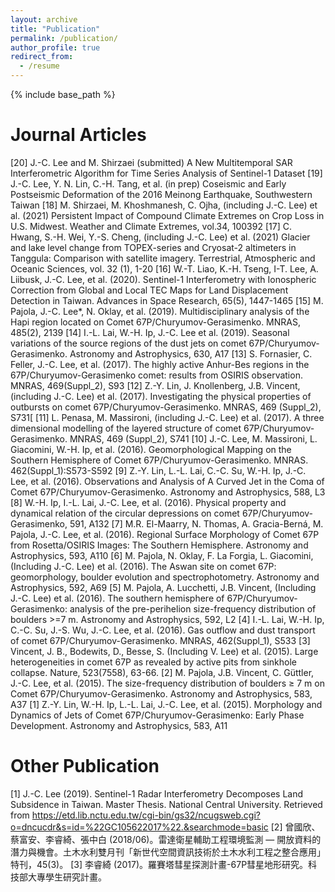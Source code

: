 ```yaml
---
layout: archive
title: "Publication"
permalink: /publication/
author_profile: true
redirect_from:
  - /resume
---
```


{% include base_path %}

Journal Articles
======

[20] J.-C. Lee and M. Shirzaei (submitted) A New Multitemporal SAR Interferometric Algorithm for Time Series Analysis of Sentinel-1 Dataset
[19] J.-C. Lee, Y. N. Lin, C.-H. Tang, et al. (in prep) Coseismic and Early Postseismic Deformation of the 2016 Meinong Earthquake, Southwestern Taiwan
[18] M. Shirzaei, M. Khoshmanesh, C. Ojha, (including J.-C. Lee) et al. (2021) Persistent Impact of Compound Climate Extremes on Crop Loss in U.S. Midwest. Weather and Climate Extremes, vol.34, 100392
[17] C. Hwang, S.-H. Wei, Y.-S. Cheng, (including J.-C. Lee) et al. (2021) Glacier and lake level change from TOPEX-series and Cryosat-2 altimeters in Tanggula: Comparison with satellite imagery. Terrestrial, Atmospheric and Oceanic Sciences, vol. 32 (1), 1-20
[16] W.-T. Liao, K.-H. Tseng, I-T. Lee, A. Liibusk, J.-C. Lee, et al. (2020). Sentinel-1 Interferometry with Ionospheric Correction from Global and Local TEC Maps for Land Displacement Detection in Taiwan. Advances in Space Research, 65(5), 1447-1465
[15] M. Pajola, J.-C. Lee*, N. Oklay, et al. (2019). Multidisciplinary analysis of the Hapi region located on Comet 67P/Churyumov-Gerasimenko. MNRAS, 485(2), 2139
[14] I.-L. Lai, W.-H. Ip, J.-C. Lee et al. (2019). Seasonal variations of the source regions of the dust jets on comet 67P/Churyumov-Gerasimenko. Astronomy and Astrophysics, 630, A17
[13] S. Fornasier, C. Feller, J.-C. Lee, et al. (2017). The highly active Anhur-Bes regions in the 67P/Churyumov-Gerasimenko comet: results from OSIRIS observation. MNRAS, 469(Suppl_2), S93
[12] Z.-Y. Lin, J. Knollenberg, J.B. Vincent, (including J.-C. Lee) et al. (2017). Investigating the physical properties of outbursts on comet 67P/Churyumov-Gerasimenko. MNRAS, 469 (Suppl_2), S731[
[11] L. Penasa, M. Massironi, (including J.-C. Lee) et al. (2017). A three dimensional modelling of the layered structure of comet 67P/Churyumov-Gerasimenko. MNRAS, 469 (Suppl_2), S741
[10] J.-C. Lee, M. Massironi, L. Giacomini, W.-H. Ip, et al. (2016). Geomorphological Mapping on the Southern Hemisphere of Comet 67P/Churyumov-Gerasimenko. MNRAS. 462(Suppl_1):S573-S592
[9] Z.-Y. Lin, L.-L. Lai, C.-C. Su, W.-H. Ip, J.-C. Lee, et al. (2016). Observations and Analysis of A Curved Jet in the Coma of Comet 67P/Churyumov-Gerasimenko. Astronomy and Astrophysics, 588, L3
[8] W.-H. Ip, I.-L. Lai, J.-C. Lee, et al. (2016). Physical property and dynamical relation of the circular depressions on comet 67P/Churyumov-Gerasimenko, 591, A132
[7]  M.R. El-Maarry, N. Thomas, A. Gracia-Berná, M. Pajola, J.-C. Lee, et al. (2016). Regional Surface Morphology of Comet 67P from Rosetta/OSIRIS Images: The Southern Hemisphere. Astronomy and Astrophysics, 593, A110
[6] M. Pajola, N. Oklay, F. La Forgia, L. Giacomini, (Including J.-C. Lee) et al. (2016). The Aswan site on comet 67P: geomorphology, boulder evolution and spectrophotometry. Astronomy and Astrophysics, 592, A69
[5] M. Pajola, A. Lucchetti, J.B. Vincent, (Including J.-C. Lee) et al. (2016). The southern hemisphere of 67P/Churyumov-Gerasimenko: analysis of the pre-perihelion size-frequency distribution of boulders >=7 m. Astronomy and Astrophysics, 592, L2
[4] I.-L. Lai, W.-H. Ip, C.-C. Su, J.-S. Wu, J.-C. Lee, et al. (2016). Gas outflow and dust transport of    comet 67P/Churyumov-Gerasimenko. MNRAS, 462(Suppl_1), S533
[3] Vincent, J. B., Bodewits, D., Besse, S. (Including V. Lee) et al. (2015). Large heterogeneities in comet 67P as revealed by active pits from sinkhole collapse. Nature, 523(7558), 63-66.
[2] M. Pajola, J.B. Vincent, C. Güttler, J.-C. Lee, et al. (2015). The size-frequency distribution of  boulders ≥ 7 m on Comet 67P/Churyumov-Gerasimenko. Astronomy and Astrophysics, 583, A37
[1] Z.-Y. Lin, W.-H. Ip, L.-L. Lai, J.-C. Lee, et al. (2015). Morphology and Dynamics of Jets of Comet 67P/Churyumov-Gerasimenko: Early Phase Development. Astronomy and Astrophysics, 583, A11

Other Publication
======
[1]  J.-C. Lee (2019). Sentinel-1 Radar Interferometry Decomposes Land Subsidence in Taiwan. Master Thesis. National Central University. Retrieved from https://etd.lib.nctu.edu.tw/cgi-bin/gs32/ncugsweb.cgi?o=dncucdr&s=id=%22GC105622017%22.&searchmode=basic
[2] 曾國欣、蔡富安、李睿綺、張中白 (2018/06)。雷達衛星輔助工程環境監測 — 開放資料的潛力與機會。土木水利雙月刊「新世代空間資訊技術於土木水利工程之整合應用」特刊，45(3)。
[3] 李睿綺 (2017)。羅賽塔彗星探測計畫-67P彗星地形研究。科技部大專學生研究計畫。

